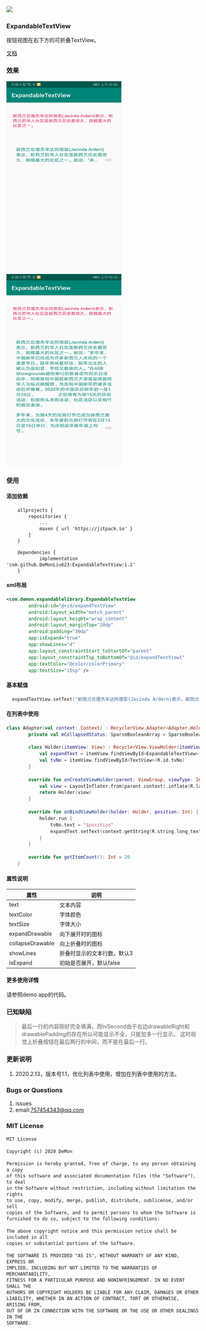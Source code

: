 [![](https://jitpack.io/v/DeMonLiu623/ExpandableTextView.svg)](https://jitpack.io/#DeMonLiu623/ExpandableTextView)

### ExpandableTextView

按钮视图在右下方的可折叠TextView。


[文档](https://demon.blog.csdn.net/article/details/104060142)

### 效果
<img src="https://raw.githubusercontent.com/DeMonLiu623/ExpandableTextView/master/img/device-2020-01-21-105005.png" alt="xxx" height="500" width="300"><img src="https://raw.githubusercontent.com/DeMonLiu623/ExpandableTextView/master/img/device-2020-01-21-101650.png" alt="xxx" height="500" width="300">

### 使用

#### 添加依赖
```
	allprojects {
		repositories {
			...
			maven { url 'https://jitpack.io' }
		}
	}
```

```
	dependencies {
	        implementation 'com.github.DeMonLiu623:ExpandableTextView:1.2'
	}
```
#### xml布局

```xml
<com.demon.expandablelibrary.ExpandableTextView
        android:id="@+id/expandTextView"
        android:layout_width="match_parent"
        android:layout_height="wrap_content"
        android:layout_marginTop="20dp"
        android:padding="30dp"
        app:isExpand="true"
        app:showLines="4"
        app:layout_constraintStart_toStartOf="parent"
        app:layout_constraintTop_toBottomOf="@id/expandTextView1"
        app:textColor="@color/colorPrimary"
        app:textSize="15sp" />
```

#### 基本赋值

```kotlin
  expandTextView.setText("新西兰总理杰辛达阿德恩(Jacinda Ardern)表示，新西兰的华人社区是新西兰历史最悠久、规模最大的社区之一。")
```

#### 在列表中使用

```kotlin
class Adapter(val context: Context) : RecyclerView.Adapter<Adapter.Holder>() {
        private val mCollapsedStatus: SparseBooleanArray = SparseBooleanArray()

        class Holder(itemView: View) : RecyclerView.ViewHolder(itemView) {
            val expandText = itemView.findViewById<ExpandableTextView>(R.id.expandText)
            val tvNo = itemView.findViewById<TextView>(R.id.tvNo)
        }

        override fun onCreateViewHolder(parent: ViewGroup, viewType: Int): Holder {
            val view = LayoutInflater.from(parent.context).inflate(R.layout.list, parent, false)
            return Holder(view)
        }

        override fun onBindViewHolder(holder: Holder, position: Int) {
            holder.run {
                tvNo.text = "$position"
                expandText.setText(context.getString(R.string.long_text), mCollapsedStatus, position)
            }
        }

        override fun getItemCount(): Int = 20
    }
```
#### 属性说明

|属性|说明|
|--|--|
|text|文本内容|
|textColor|字体颜色|
|textSize|字体大小|
|expandDrawable|向下展开时的图标|
|collapseDrawable|向上折叠时的图标|
|showLines|折叠时显示的文本行数，默认3|
|isExpand|初始是否展开，默认false|

#### 更多使用详情
请参照demo app的代码。

### 已知缺陷

>最后一行的内容刚好完全填满，而tvSecond由于右边drawableRight和drawablePadding的存在所以可能显示不全，只能加多一行显示。
>这时视觉上折叠按钮在最后两行的中间，而不是在最后一行。

### 更新说明

1. 2020.2.13，版本号1.1，优化列表中使用，增加在列表中使用的方法。

### Bugs or Questions

1. issues
2. email:757454343@qq.com

### MIT License

```
MIT License

Copyright (c) 2020 DeMon

Permission is hereby granted, free of charge, to any person obtaining a copy
of this software and associated documentation files (the "Software"), to deal
in the Software without restriction, including without limitation the rights
to use, copy, modify, merge, publish, distribute, sublicense, and/or sell
copies of the Software, and to permit persons to whom the Software is
furnished to do so, subject to the following conditions:

The above copyright notice and this permission notice shall be included in all
copies or substantial portions of the Software.

THE SOFTWARE IS PROVIDED "AS IS", WITHOUT WARRANTY OF ANY KIND, EXPRESS OR
IMPLIED, INCLUDING BUT NOT LIMITED TO THE WARRANTIES OF MERCHANTABILITY,
FITNESS FOR A PARTICULAR PURPOSE AND NONINFRINGEMENT. IN NO EVENT SHALL THE
AUTHORS OR COPYRIGHT HOLDERS BE LIABLE FOR ANY CLAIM, DAMAGES OR OTHER
LIABILITY, WHETHER IN AN ACTION OF CONTRACT, TORT OR OTHERWISE, ARISING FROM,
OUT OF OR IN CONNECTION WITH THE SOFTWARE OR THE USE OR OTHER DEALINGS IN THE
SOFTWARE.
```